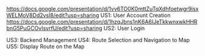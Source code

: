 https://docs.google.com/presentation/d/1vv6TO0K0mttZuTqXdhfoetwgr9isxWELMoV8Dd2vsl8/edit?usp=sharing US1: User Account Creation
https://docs.google.com/presentation/d/1hzqJbns1nK6A6IJeTkkwnxwkHHRbnG5PuGCOvIsvrfU/edit?usp=sharing US2: User Login
<link to template slide> US3: Backend Management
<link to template slide> US4: Route Selection and Navigation to Map
<link to template slide> US5: Display Route on the Map
